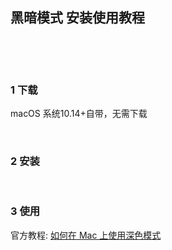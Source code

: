 ## 黑暗模式 安装使用教程  

​    

​    

### 1 下载  

macOS 系统10.14+自带，无需下载  

​            

### 2 安装    



​    

### 3 使用  

官方教程: [如何在 Mac 上使用深色模式](<https://support.apple.com/zh-cn/HT208976> "<https://support.apple.com/zh-cn/HT208976>")  













